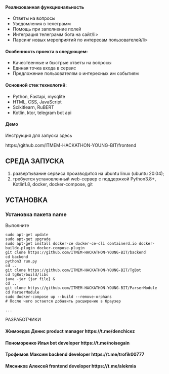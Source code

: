 <h4>Реализованная функциональность</h4>
<ul>
    <li>Ответы на вопросы</li>
    <li>Уведомления в телеграмм</li>
    <li>Помощь при заполнение полей</li>
    <li>Интеграция телеграмм бота на сайт/li>
    <li>Парсинг новых мероприятий по интересам пользователей/li>
</ul> 
<h4>Особенность проекта в следующем:</h4>
<ul>
 <li>Качественные и быстрые ответы на вопросы</li>
 <li>Единая точка входа в сервис</li>
 <li>Предложение пользователям о интересных им событиям</li>  
 </ul>
<h4>Основной стек технологий:</h4>
<ul>
  <li>Python, Fastapi, mysqlite</li>
	<li>HTML, CSS, JavaScript</li>
	<li>Scikitlearn, RuBERT</li>
	<li>Kotlin, ktor, telegram bot api</li>
 </ul>
<h4>Демо</h4>
<p>Инструкция для запуска здесь</p>
<p>https://github.com/ITMEM-HACKATHON-YOUNG-BIT/frontend</p>




СРЕДА ЗАПУСКА
------------
1) развертывание сервиса производится на ubuntu linux (ubuntu 20.04);
2) требуется установленный web-сервер с поддержкой Python3.8+, Kotlin1.8, docker, docker-compose, git


УСТАНОВКА
------------
### Установка пакета name

Выполните 
~~~
sudo apt-get update
sudo apt-get upgrade
sudo apt-get install docker-ce docker-ce-cli containerd.io docker-buildx-plugin docker-compose-plugin
git clone https://github.com/ITMEM-HACKATHON-YOUNG-BIT/backend
cd backend
python3 run.py
cd ..
git clone https://github.com/ITMEM-HACKATHON-YOUNG-BIT/TgBot
cd tgBot/build/libs
java -jar {jar file} &
cd ..
git clone https://github.com/ITMEM-HACKATHON-YOUNG-BIT/ParserModule
cd ParserModule
sudo docker-compose up --build --remove-orphans
# После чего остается добавить расширение в браузер

...
~~~

РАЗРАБОТЧИКИ

<h4>Жимоедов Денис product manager https://t.me/denchicez </h4>
<h4>Пономоренко Илья bot developer https://t.me/noisegain </h4>
<h4>Трофимов Максим backend developer https://t.me/trofik00777 </h4>
<h4>Мясников Алексей frontend developer https://t.me/alekmia </h4>


